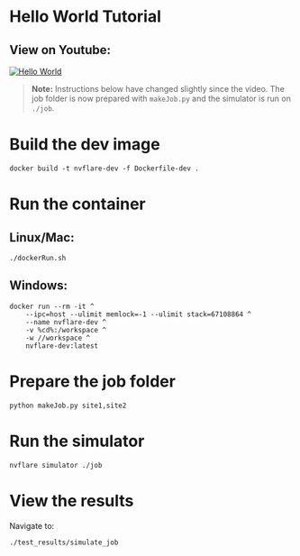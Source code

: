# Hello World Tutorial

## View on Youtube:
[![Hello World](https://img.youtube.com/vi/_wGZxmQclFA/0.jpg)](https://www.youtube.com/watch?v=_wGZxmQclFA)

> **Note:** Instructions below have changed slightly since the video. The job folder is now prepared with `makeJob.py` and the simulator is run on `./job`.

# Build the dev image
```
docker build -t nvflare-dev -f Dockerfile-dev .
```

# Run the container
## Linux/Mac:
```
./dockerRun.sh
```
## Windows:
```
docker run --rm -it ^
    --ipc=host --ulimit memlock=-1 --ulimit stack=67108864 ^
    --name nvflare-dev ^
    -v %cd%:/workspace ^
    -w //workspace ^
    nvflare-dev:latest
```


# Prepare the job folder
```
python makeJob.py site1,site2
```

# Run the simulator
```
nvflare simulator ./job
```

# View the results
Navigate to:
```
./test_results/simulate_job
```
